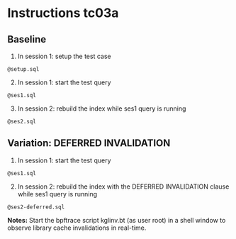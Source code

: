 # Instructions tc03a

## Baseline

1. In session 1: setup the test case
```
@setup.sql
```

2. In session 1: start the test query
```
@ses1.sql
```

3. In session 2: rebuild the index while ses1 query is running
```
@ses2.sql
```

## Variation: DEFERRED INVALIDATION

1. In session 1: start the test query
```
@ses1.sql
```

2. In session 2: rebuild the index with the DEFERRED INVALIDATION clause while ses1 query is running
```
@ses2-deferred.sql
```

**Notes:**
Start the bpftrace script kglinv.bt (as user root) in a shell window to observe library cache invalidations in real-time.

